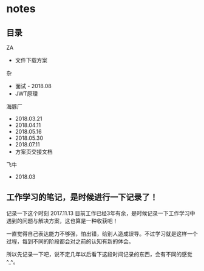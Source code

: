# notes

## 目录

ZA
* 文件下载方案

杂
* 面试 - 2018.08
* JWT原理

海豚厂
* 2018.03.21
* 2018.04.11
* 2018.05.16
* 2018.05.30
* 2018.07.11
* 方案页交接文档

飞牛
* 2018.03

## 工作学习的笔记，是时候进行一下记录了！
记录一下这个时刻 2017.11.13 目前工作已经3年有余，是时候记录一下工作学习中遇到的问题与解决方案，这也算是一种收获吧！

一直觉得自己表达能力不够强，怕出错，给别人造成误导。不过学习就是这样一个过程，每到不同的阶段都会对之前的认知有新的体会。

所以先记录一下吧，说不定几年以后看下这段时间记录的东西，会有不同的感觉^_^。
